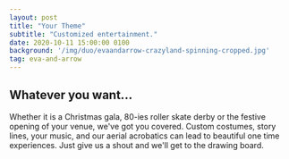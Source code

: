 ```yaml
---
layout: post
title: "Your Theme"
subtitle: "Customized entertainment."
date: 2020-10-11 15:00:00 0100
background: '/img/duo/evaandarrow-crazyland-spinning-cropped.jpg'
tag: eva-and-arrow
---
```


## Whatever you want...
Whether it is a Christmas gala, 80-ies roller skate derby or the festive opening of your venue, we've got you covered. Custom costumes, 
story lines, your music, and our aerial acrobatics can lead to beautiful one time experiences. Just give us a shout and we'll get to
the drawing board.